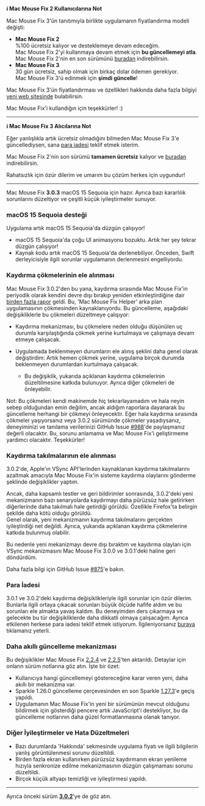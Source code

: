 **ℹ️ Mac Mouse Fix 2 Kullanıcılarına Not**

Mac Mouse Fix 3'ün tanıtımıyla birlikte uygulamanın fiyatlandırma modeli değişti:

- **Mac Mouse Fix 2**\
%100 ücretsiz kalıyor ve desteklemeye devam edeceğim.\
Mac Mouse Fix 2'yi kullanmaya devam etmek için **bu güncellemeyi atla**. Mac Mouse Fix 2'nin en son sürümünü [buradan](https://redirect.macmousefix.com/?target=mmf2-latest) indirebilirsin.
- **Mac Mouse Fix 3**\
30 gün ücretsiz, sahip olmak için birkaç dolar ödemen gerekiyor.\
Mac Mouse Fix 3'ü edinmek için **şimdi güncelle**!

Mac Mouse Fix 3'ün fiyatlandırması ve özellikleri hakkında daha fazla bilgiyi [yeni web sitesinde](https://macmousefix.com/) bulabilirsin.

Mac Mouse Fix'i kullandığın için teşekkürler! :)

---

**ℹ️ Mac Mouse Fix 3 Alıcılarına Not**

Eğer yanlışlıkla artık ücretsiz olmadığını bilmeden Mac Mouse Fix 3'e güncellediysen, sana [para iadesi](https://redirect.macmousefix.com/?target=mmf-apply-for-refund) teklif etmek isterim.

Mac Mouse Fix 2'nin son sürümü **tamamen ücretsiz** kalıyor ve [buradan](https://redirect.macmousefix.com/?target=mmf2-latest) indirebilirsin.

Rahatsızlık için özür dilerim ve umarım bu çözüm herkes için uygundur!

---

Mac Mouse Fix **3.0.3** macOS 15 Sequoia için hazır. Ayrıca bazı kararlılık sorunlarını düzeltiyor ve çeşitli küçük iyileştirmeler sunuyor.

### macOS 15 Sequoia desteği

Uygulama artık macOS 15 Sequoia'da düzgün çalışıyor!

- macOS 15 Sequoia'da çoğu UI animasyonu bozuktu. Artık her şey tekrar düzgün çalışıyor!
- Kaynak kodu artık macOS 15 Sequoia'da derlenebiliyor. Önceden, Swift derleyicisiyle ilgili sorunlar uygulamanın derlenmesini engelliyordu.

### Kaydırma çökmelerinin ele alınması

Mac Mouse Fix 3.0.2'den bu yana, kaydırma sırasında Mac Mouse Fix'in periyodik olarak kendini devre dışı bırakıp yeniden etkinleştirdiğine dair [birden fazla rapor](https://github.com/noah-nuebling/mac-mouse-fix/issues/988) geldi. Bu, 'Mac Mouse Fix Helper' arka plan uygulamasının çökmesinden kaynaklanıyordu. Bu güncelleme, aşağıdaki değişikliklerle bu çökmeleri düzeltmeye çalışıyor:

- Kaydırma mekanizması, bu çökmelere neden olduğu düşünülen uç durumla karşılaştığında çökmek yerine kurtulmaya ve çalışmaya devam etmeye çalışacak.
- Uygulamada beklenmeyen durumların ele alınış şeklini daha genel olarak değiştirdim: Artık hemen çökmek yerine, uygulama birçok durumda beklenmeyen durumlardan kurtulmaya çalışacak.

    - Bu değişiklik, yukarıda açıklanan kaydırma çökmelerinin düzeltilmesine katkıda bulunuyor. Ayrıca diğer çökmeleri de önleyebilir.

Not: Bu çökmeleri kendi makinemde hiç tekrarlayamadım ve hala neyin sebep olduğundan emin değilim, ancak aldığım raporlara dayanarak bu güncelleme herhangi bir çökmeyi önleyecektir. Eğer hala kaydırma sırasında çökmeler yaşıyorsanız veya 3.0.2 sürümünde çökmeler yaşadıysanız, deneyiminizi ve tanılama verilerinizi GitHub Issue [#988](https://github.com/noah-nuebling/mac-mouse-fix/issues/988)'de paylaşmanız değerli olacaktır. Bu, sorunu anlamama ve Mac Mouse Fix'i geliştirmeme yardımcı olacaktır. Teşekkürler!

### Kaydırma takılmalarının ele alınması

3.0.2'de, Apple'ın VSync API'lerinden kaynaklanan kaydırma takılmalarını azaltmak amacıyla Mac Mouse Fix'in sisteme kaydırma olaylarını gönderme şeklinde değişiklikler yaptım.

Ancak, daha kapsamlı testler ve geri bildirimler sonrasında, 3.0.2'deki yeni mekanizmanın bazı senaryolarda kaydırmayı daha pürüzsüz hale getirirken diğerlerinde daha takılmalı hale getirdiği görüldü. Özellikle Firefox'ta belirgin şekilde daha kötü olduğu görüldü.\
Genel olarak, yeni mekanizmanın kaydırma takılmalarını gerçekten iyileştirdiği net değildi. Ayrıca, yukarıda açıklanan kaydırma çökmelerine katkıda bulunmuş olabilir.

Bu nedenle yeni mekanizmayı devre dışı bıraktım ve kaydırma olayları için VSync mekanizmasını Mac Mouse Fix 3.0.0 ve 3.0.1'deki haline geri döndürdüm.

Daha fazla bilgi için GitHub Issue [#875](https://github.com/noah-nuebling/mac-mouse-fix/issues/875)'e bakın.

### Para İadesi

3.0.1 ve 3.0.2'deki kaydırma değişiklikleriyle ilgili sorunlar için özür dilerim. Bunlarla ilgili ortaya çıkacak sorunları büyük ölçüde hafife aldım ve bu sorunları ele almakta yavaş kaldım. Bu deneyimden ders çıkarmaya ve gelecekte bu tür değişikliklerde daha dikkatli olmaya çalışacağım. Ayrıca etkilenen herkese para iadesi teklif etmek istiyorum. İlgileniyorsanız [buraya](https://redirect.macmousefix.com/?target=mmf-apply-for-refund) tıklamanız yeterli.

### Daha akıllı güncelleme mekanizması

Bu değişiklikler Mac Mouse Fix [2.2.4](https://github.com/noah-nuebling/mac-mouse-fix/releases/tag/2.2.4) ve [2.2.5](https://github.com/noah-nuebling/mac-mouse-fix/releases/tag/2.2.5)'ten aktarıldı. Detaylar için onların sürüm notlarına göz atın. İşte bir özet:

- Kullanıcıya hangi güncellemeyi göstereceğine karar veren yeni, daha akıllı bir mekanizma var.
- Sparkle 1.26.0 güncelleme çerçevesinden en son Sparkle [1.27.3](https://github.com/sparkle-project/Sparkle/releases/tag/1.27.3)'e geçiş yapıldı.
- Uygulamanın Mac Mouse Fix'in yeni bir sürümünün mevcut olduğunu bildirmek için gösterdiği pencere artık JavaScript'i destekliyor, bu da güncelleme notlarının daha güzel formatlanmasına olanak tanıyor.

### Diğer İyileştirmeler ve Hata Düzeltmeleri

- Bazı durumlarda 'Hakkında' sekmesinde uygulama fiyatı ve ilgili bilgilerin yanlış görüntülenmesi sorunu düzeltildi.
- Birden fazla ekran kullanırken pürüzsüz kaydırmanın ekran yenileme hızıyla senkronize edilme mekanizmasının düzgün çalışmaması sorunu düzeltildi.
- Birçok küçük altyapı temizliği ve iyileştirmesi yapıldı.

---

Ayrıca önceki sürüm [**3.0.2**](https://github.com/noah-nuebling/mac-mouse-fix/releases/tag/3.0.2)'ye de göz atın.